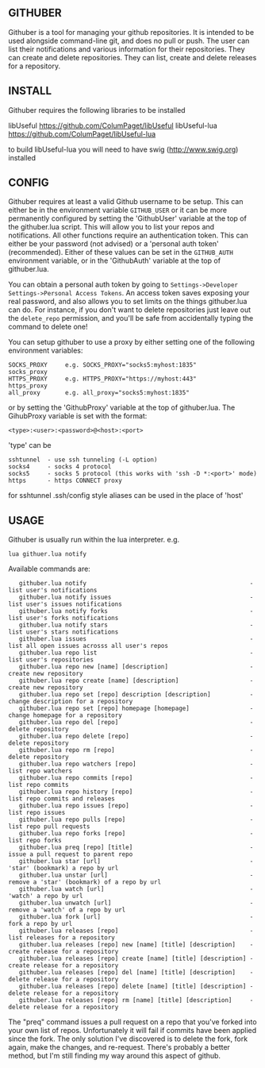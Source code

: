 ## GITHUBER
Githuber is a tool for managing your github repositories. It is intended to be used alongside command-line git, and does no pull or push. The user can list their notifications and various information for their repositories. They can create and delete repositories. They can list, create and delete releases for a repository.

## INSTALL

Githuber requires the following libraries to be installed

libUseful      https://github.com/ColumPaget/libUseful
libUseful-lua  https://github.com/ColumPaget/libUseful-lua

to build libUseful-lua you will need to have swig (http://www.swig.org) installed

## CONFIG

Githuber requires at least a valid Github username to be setup. This can either be in the environment variable `GITHUB_USER` or it can be more permanently configured by setting the 'GithubUser' variable at the top of the githuber.lua script. This will allow you to list your repos and notifications. All other functions require an authentication token. This can either be your password (not advised) or a 'personal auth token' (recommended). Either of these values can be set in the `GITHUB_AUTH` environment variable, or in the 'GithubAuth' variable at the top of githuber.lua.

You can obtain a personal auth token by going to `Settings->Developer Settings->Personal Access Tokens`. An access token saves exposing your real password, and also allows you to set limits on the things githuber.lua can do. For instance, if you don't want to delete repositories just leave out the `delete_repo` permission, and you'll be safe from accidentally typing the command to delete one!

You can setup githuber to use a proxy by either setting one of the following environment variables:

```
SOCKS_PROXY     e.g. SOCKS_PROXY="socks5:myhost:1835"
socks_proxy
HTTPS_PROXY     e.g. HTTPS_PROXY="https://myhost:443"
https_proxy
all_proxy       e.g. all_proxy="socks5:myhost:1835"
```

or by setting the 'GithubProxy' variable at the top of githuber.lua. The GihubProxy variable is set with the format:

```
<type>:<user>:<password>@<host>:<port>
```

'type' can be

```
sshtunnel  - use ssh tunneling (-L option)
socks4     - socks 4 protocol
socks5     - socks 5 protocol (this works with 'ssh -D *:<port>' mode)
https      - https CONNECT proxy
```

for sshtunnel .ssh/config style aliases can be used in the place of 'host'


## USAGE

Githuber is usually run within the lua interpreter. e.g.

```
lua githuer.lua notify
```

Available commands are:

```
   githuber.lua notify                                              - list user's notifications
   githuber.lua notify issues                                       - list user's issues notifications
   githuber.lua notify forks                                        - list user's forks notifications
   githuber.lua notify stars                                        - list user's stars notifications
   githuber.lua issues                                              - list all open issues acrosss all user's repos
   githuber.lua repo list                                           - list user's repositories
   githuber.lua repo new [name] [description]                       - create new repository
   githuber.lua repo create [name] [description]                    - create new repository
   githuber.lua repo set [repo] description [description]           - change description for a repository
   githuber.lua repo set [repo] homepage [homepage]                 - change homepage for a repository
   githuber.lua repo del [repo]                                     - delete repository
   githuber.lua repo delete [repo]                                  - delete repository
   githuber.lua repo rm [repo]                                      - delete repository
   githuber.lua repo watchers [repo]                                - list repo watchers
   githuber.lua repo commits [repo]                                 - list repo commits
   githuber.lua repo history [repo]                                 - list repo commits and releases
   githuber.lua repo issues [repo]                                  - list repo issues
   githuber.lua repo pulls [repo]                                   - list repo pull requests
   githuber.lua repo forks [repo]                                   - list repo forks
   githuber.lua preq [repo] [title]                                 - issue a pull request to parent repo
   githuber.lua star [url]                                          - 'star' (bookmark) a repo by url
   githuber.lua unstar [url]                                        - remove a 'star' (bookmark) of a repo by url
   githuber.lua watch [url]                                         - 'watch' a repo by url
   githuber.lua unwatch [url]                                       - remove a 'watch' of a repo by url
   githuber.lua fork [url]                                          - fork a repo by url
   githuber.lua releases [repo]                                     - list releases for a repository
   githuber.lua releases [repo] new [name] [title] [description]    - create release for a repository
   githuber.lua releases [repo] create [name] [title] [description] - create release for a repository
   githuber.lua releases [repo] del [name] [title] [description]    - delete release for a repository
   githuber.lua releases [repo] delete [name] [title] [description] - delete release for a repository
   githuber.lua releases [repo] rm [name] [title] [description]     - delete release for a repository

```

The "preq" command issues a pull request on a repo that you've forked into your own list of repos. Unfortunately it will fail if commits have been applied since the fork. The only solution I've discovered is to delete the fork, fork again, make the changes, and re-request. There's probably a better method, but I'm still finding my way around this aspect of github.
